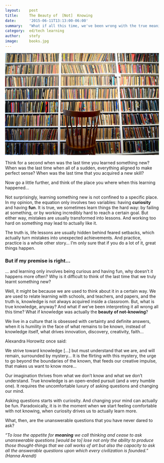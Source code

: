 ```yaml
---
layout:    post
title:     The Beauty of  [Not]  Knowing
date:      '2015-06-11T13:13:00-06:00'
summary:   "What if all this time, we've been wrong with the true meaning of knowledge?"
category:  ed/tech learning
author:    stefy
image: 	   books.jpg
---
```


![books](/images/books.jpg)

Think for a second when was the last time you learned something new? When was the last time when all of a sudden, everything aligned to make perfect sense? When was the last time that you acquired a new skill? 

Now go a little further, and think of the place you where when this learning happened… 

Not surprisingly, learning something new is not confined to a specific place. In my opinion, the equation only involves two variables: having **curiosity** and having **fun**. It is true, we sometimes learn things the hard way: by failing at something, or by working incredibly hard to reach a certain goal.  But either way, mistakes are usually transformed into lessons. And working too hard on something may lead to actually like it.

The truth is, life lessons are usually hidden behind feared setbacks, which actually turn mistakes into unexpected achievements. And practice, practice is a whole other story… I’m only sure that if you do a lot of it, great things happen. 

### But if my premise is right...

... and learning only involves being curious and having fun, why doesn’t it happens more often? Why is it difficult to think of the last time that we truly learnt something new?

Well, it might be because we are used to think about it in a certain way. We are used to relate learning with schools, and teachers, and papers, and the truth is,  knowledge is not always acquired inside a classroom. But, what is true knowledge, anyway? And what if we’ve been interpreting it all wrong all this time? What if knowledge was actually the **beauty of not-knowing**? 

We live in a culture that is obsessed with certainty and definite answers, when it is humility in the face of what remains to be known, instead of knowledge itself, what drives innovation, discovery, creativity, faith… 

Alexandra Horowitz once said:

>
We strive toward knowledge [...] but must understand that we are, and will remain, surrounded by mystery… It is the flirting with this mystery, the urge to go beyond the boundaries of the known, that feeds our creative impulse, that makes us want to know more…
>

Our imagination thrives from what we don’t know and what we don’t understand. True knowledge is an open-ended pursuit (and a very humble one). It requires the uncomfortable luxury of asking questions and changing our mind. 

Asking questions starts with curiosity. And changing your mind can actually be fun. 
Paradoxically, it is in the moment when we start feeling comfortable with not knowing, when curiosity drives us to actually learn more. 

What, then, are the unanswerable questions that you have never dared to ask? 


_“To lose the appetite for **meaning** we call thinking and cease to ask unanswerable questions [would be to] lose not only the ability to produce those thought-things that we call works of art but also the capacity to ask all the answerable questions upon which every civilization is founded.”
(Hanna Arendt)_